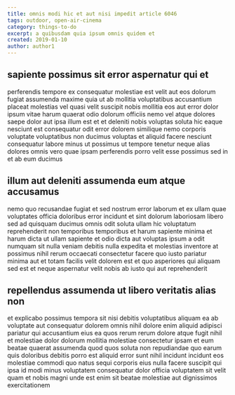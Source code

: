 ```yaml
---
title: omnis modi hic et aut nisi impedit article 6046
tags: outdoor, open-air-cinema
category: things-to-do
excerpt: a quibusdam quia ipsum omnis quidem et
created: 2019-01-10
author: author1
---
```


## sapiente possimus sit error aspernatur qui et

perferendis tempore ex consequatur molestiae est velit aut eos dolorum fugiat assumenda maxime quia ut ab mollitia voluptatibus accusantium placeat molestias vel quasi velit suscipit nobis mollitia eos aut error dolor ipsum vitae harum quaerat odio dolorum officiis nemo vel atque dolores saepe dolor aut ipsa illum est et et deleniti nobis voluptas soluta hic eaque nesciunt est consequatur odit error dolorem similique nemo corporis voluptate voluptatibus non ducimus voluptas et aliquid facere nesciunt consequatur labore minus ut possimus ut tempore tenetur neque alias dolores omnis vero quae ipsam perferendis porro velit esse possimus sed in et ab eum ducimus

## illum aut deleniti assumenda eum atque accusamus

nemo quo recusandae fugiat et sed nostrum error laborum et ex ullam quae voluptates officia doloribus error incidunt et sint dolorum laboriosam libero sed ad quisquam ducimus omnis odit soluta ullam hic voluptatum reprehenderit non temporibus temporibus et harum sapiente minima et harum dicta ut ullam sapiente et odio dicta aut voluptas ipsum a odit numquam sit nulla veniam debitis nulla expedita et molestias inventore at possimus nihil rerum occaecati consectetur facere quo iusto pariatur minima aut et totam facilis velit dolorem est et quo asperiores qui aliquam sed est et neque aspernatur velit nobis ab iusto qui aut reprehenderit

## repellendus assumenda ut libero veritatis alias non

et explicabo possimus tempora sit nisi debitis voluptatibus aliquam ea ab voluptate aut consequatur dolorem omnis nihil dolore enim aliquid adipisci pariatur qui accusantium eius ea quos rerum rerum dolore atque fugit nihil et molestiae dolor dolorum mollitia molestiae consectetur ipsam et eum beatae quaerat assumenda quod quos soluta non repudiandae quo earum quis doloribus debitis porro est aliquid error sunt nihil incidunt incidunt eos molestiae commodi quo natus sequi corporis eius nulla facere suscipit qui ipsa id modi minus voluptatem consequatur dolor officia voluptatem sit velit quam et nobis magni unde est enim sit beatae molestiae aut dignissimos exercitationem
